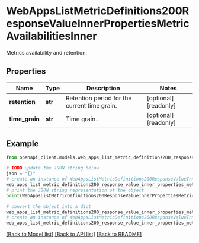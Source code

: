 # WebAppsListMetricDefinitions200ResponseValueInnerPropertiesMetricAvailabilitiesInner

Metrics availability and retention.

## Properties

Name | Type | Description | Notes
------------ | ------------- | ------------- | -------------
**retention** | **str** | Retention period for the current time grain. | [optional] [readonly] 
**time_grain** | **str** | Time grain . | [optional] [readonly] 

## Example

```python
from openapi_client.models.web_apps_list_metric_definitions200_response_value_inner_properties_metric_availabilities_inner import WebAppsListMetricDefinitions200ResponseValueInnerPropertiesMetricAvailabilitiesInner

# TODO update the JSON string below
json = "{}"
# create an instance of WebAppsListMetricDefinitions200ResponseValueInnerPropertiesMetricAvailabilitiesInner from a JSON string
web_apps_list_metric_definitions200_response_value_inner_properties_metric_availabilities_inner_instance = WebAppsListMetricDefinitions200ResponseValueInnerPropertiesMetricAvailabilitiesInner.from_json(json)
# print the JSON string representation of the object
print(WebAppsListMetricDefinitions200ResponseValueInnerPropertiesMetricAvailabilitiesInner.to_json())

# convert the object into a dict
web_apps_list_metric_definitions200_response_value_inner_properties_metric_availabilities_inner_dict = web_apps_list_metric_definitions200_response_value_inner_properties_metric_availabilities_inner_instance.to_dict()
# create an instance of WebAppsListMetricDefinitions200ResponseValueInnerPropertiesMetricAvailabilitiesInner from a dict
web_apps_list_metric_definitions200_response_value_inner_properties_metric_availabilities_inner_from_dict = WebAppsListMetricDefinitions200ResponseValueInnerPropertiesMetricAvailabilitiesInner.from_dict(web_apps_list_metric_definitions200_response_value_inner_properties_metric_availabilities_inner_dict)
```
[[Back to Model list]](../README.md#documentation-for-models) [[Back to API list]](../README.md#documentation-for-api-endpoints) [[Back to README]](../README.md)



